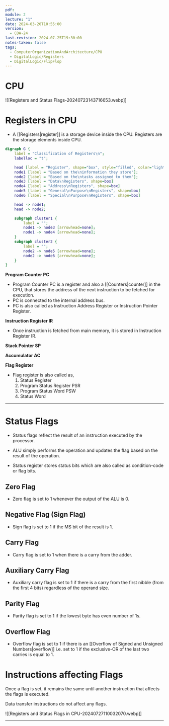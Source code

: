 ```yaml
---
pdf: 
module: 2
lecture: "1"
date: 2024-03-20T10:55:00
version:
  - COA-24
last-revision: 2024-07-25T19:30:00
notes-taken: false
tags:
  - ComputerOrganizationAndArchitecture/CPU
  - DigitalLogic/Registers
  - DigitalLogic/FlipFlop
---
```

# CPU

![[Registers and Status Flags-20240723143716653.webp]]

# Registers in CPU

- A [[Registers|register]] is a storage device inside the CPU. Registers are the storage elements inside CPU.

```dot
digraph G {
	label = "Classification of Registers\n";
	labelloc = "t";

	head [label = "Register", shape="box", style="filled", color="lightgreen"];
	node1 [label = "Based on the\ninformation they store"];
	node2 [label = "Based on the\ntasks assigned to them"];
	node3 [label = "Data\nRegisters", shape=box]
	node4 [label = "Address\nRegisters", shape=box]
	node5 [label = "General\nPurpose\nRegisters", shape=box]
	node6 [label = "Special\nPurpose\nRegisters", shape=box]

	head -> node1;
	head -> node2;

	subgraph cluster1 {
		label = "";
		node1 -> node3 [arrowhead=none];
		node1 -> node4 [arrowhead=none];
	}
	subgraph cluster2 {
		label = "";
		node2 -> node5 [arrowhead=none];
		node2 -> node6 [arrowhead=none];
	}
}
```


**Program Counter PC**
- Program Counter PC is a register and also a [[Counters|counter]] in the CPU, that stores the address of the next instruction to be fetched for execution.
- PC is connected to the internal address bus.
- PC is also called as Instruction Address Register or Instruction Pointer Register.

**Instruction Register IR**
- Once instruction is fetched from main memory, it is stored in Instruction Register IR.

**Stack Pointer SP**

**Accumulator AC**

**Flag Register**


- Flag register is also called as,
	1. Status Register
	2. Program Status Register PSR
	3. Program Status Word PSW
	4. Status Word

---
# Status Flags 

- Status flags reflect the result of an instruction executed by the processor.
- ALU simply performs the operation and updates the flag based on the result of the operation.

- Status register stores status bits which are also called as condition-code or flag bits.

## Zero Flag
- Zero flag is set to 1 whenever the output of the ALU is 0.

## Negative Flag (Sign Flag)
- Sign flag is set to 1 if the MS bit of the result is 1.

## Carry Flag
- Carry flag is set to 1 when there is a carry from the adder.

## Auxiliary Carry Flag
- Auxiliary carry flag is set to 1 if there is a carry from the first nibble (from the first 4 bits) regardless of the operand size.

## Parity Flag
- Parity flag is set to 1 if the lowest byte has even number of 1s.

## Overflow Flag
- Overflow flag is set to 1 if there is an [[Overflow of Signed and Unsigned Numbers|overflow]] i.e. set to 1 if the exclusive-OR of the last two carries is equal to 1.


# Instructions affecting Flags

Once a flag is set, it remains the same until another instruction that affects the flags is executed.

Data transfer instructions do not affect any flags.

![[Registers and Status Flags in CPU-20240727110032070.webp]]

---